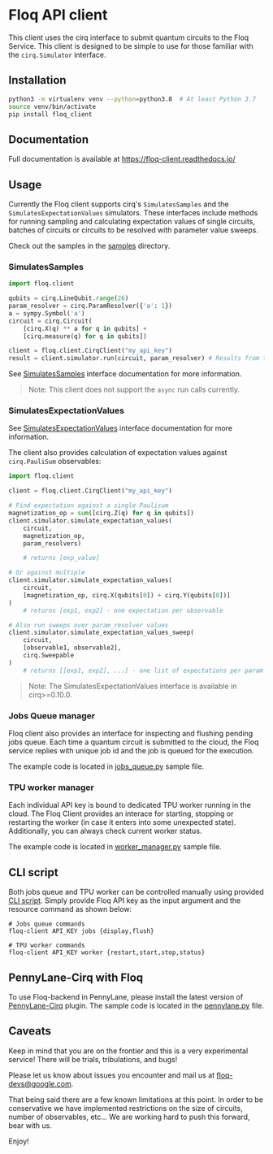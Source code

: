# Floq API client

This client uses the cirq interface to submit quantum circuits to the Floq
Service. This client is designed to be simple to use for those familiar
with the `cirq.Simulator` interface.

## Installation

```bash
python3 -m virtualenv venv --python=python3.8  # At least Python 3.7
source venv/bin/activate
pip install floq_client
```

## Documentation

Full documentation is available at https://floq-client.readthedocs.io/

## Usage

Currently the Floq client supports cirq's `SimulatesSamples` and the
`SimulatesExpectationValues` simulators. These interfaces include methods for
running sampling and calculating expectation values of single circuits, batches
of circuits or circuits to be resolved with parameter value sweeps.

Check out the samples in the [samples](./samples) directory.

### SimulatesSamples

```python
import floq.client

qubits = cirq.LineQubit.range(26)
param_resolver = cirq.ParamResolver({'a': 1})
a = sympy.Symbol('a')
circuit = cirq.Circuit(
    [cirq.X(q) ** a for q in qubits] +
    [cirq.measure(q) for q in qubits])

client = floq.client.CirqClient("my_api_key")
result = client.simulator.run(circuit, param_resolver) # Results from the cloud hurray!
```

See
[SimulatesSamples](https://quantumai.google/reference/python/cirq/sim/SimulatesSamples)
interface documentation for more information.

> Note: This client does not support the `async` run calls currently.

### SimulatesExpectationValues

See
[SimulatesExpectationValues](https://quantumai.google/reference/python/cirq/sim/SimulatesExpectationValues)
interface documentation for more information.

The client also provides calculation of expectation values against
`cirq.PauliSum` observables:

```python
import floq.client

client = floq.client.CirqClient("my_api_key")

# Find expectation against a single Paulisum
magnetization_op = sum([cirq.Z(q) for q in qubits])
client.simulator.simulate_expectation_values(
    circuit,
    magnetization_op,
    param_resolvers)

    # returns [exp_value]

# Or against multiple
client.simulator.simulate_expectation_values(
    circuit,
    [magnetization_op, cirq.X(qubits[0]) + cirq.Y(qubits[0])]
)
    # returns [exp1, exp2] - one expectation per observable

# Also run sweeps over param_resolver values
client.simulator.simulate_expectation_values_sweep(
    circuit,
    [observable1, observable2],
    cirq.Sweepable
)
    # returns [[exp1, exp2], ...] - one list of expectations per param set
```

> Note: The SimulatesExpectationValues interface is available in cirq>=0.10.0.

### Jobs Queue manager

Floq client also provides an interface for inspecting and flushing pending jobs
queue. Each time a quantum circuit is submitted to the cloud, the Floq service
replies with unique job id and the job is queued for the execution.

The example code is located in [jobs_queue.py](./samples/jobs_queue.py) sample
file.

### TPU worker manager

Each individual API key is bound to dedicated TPU worker running in the cloud.
The Floq Client provides an interace for starting, stopping or restarting the
worker (in case it enters into some unexpected state). Additionally, you can
always check current worker status.

The example code is located in [worker_manager.py](./samples/worker_manager.py)
sample file.

## CLI script

Both jobs queue and TPU worker can be controlled manually using provided
[CLI script](./scripts/cli.py). Simply provide Floq API key as the input
argument and the resource command as shown below:

```shell
# Jobs queue commands
floq-client API_KEY jobs {display,flush}

# TPU worker commands
floq-client API_KEY worker {restart,start,stop,status}
```

## PennyLane-Cirq with Floq

To use Floq-backend in PennyLane, please install the latest version of
[PennyLane-Cirq](https://github.com/PennyLaneAI/pennylane-cirq) plugin.
The sample code is located in the [pennylane.py](./samples/pennylane.py) file.

## Caveats

Keep in mind that you are on the frontier and this is a very experimental
service! There will be trials, tribulations, and bugs!

Please let us know about issues you encounter and mail us at
[floq-devs@google.com](mailto:floq-devs@google.com).

That being said there are a few known limitations at this point. In order to be
conservative we have implemented restrictions on the size of circuits, number
of observables, etc... We are working hard to push this forward, bear with us.

Enjoy!
